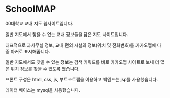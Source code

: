 # SchoolMAP

00대학교 교내 지도 웹사이트입니다. 

일반 지도에서 찾을 수 없는 교내 정보들을 담은 지도 사이트입니다. 

대표적으로 과사무실 정보, 교내 편의 시설의 정보(위치 및 전화번호)를 카카오맵에 다중 마커로 표시해줍니다.

일반 지도에서도 찾을 수 있는 정보는 검색 키워드를 바로 카카오맵 사이트로 보내 더 많은 위치 정보를 찾을 수 있도록 했습니다.

프론트 구성은 html, css, js, 부트스트랩을 이용하고 백엔드는 jsp를 사용했습니다. 

데이터 베이스는 mysql을 사용했습니다.  
